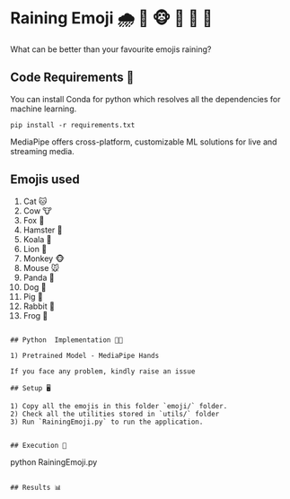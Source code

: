 # Raining Emoji 🌧️ 🐶 🐵 🦁 🐷 🐨


What can be better than your favourite emojis raining?


## Code Requirements 🦄
You can install Conda for python which resolves all the dependencies for machine learning.

`pip install -r requirements.txt`


MediaPipe offers cross-platform, customizable ML solutions for live and streaming media.

## Emojis used
1) Cat 🐱
2) Cow 🐮
3) Fox 🦊
4) Hamster 🐹
5) Koala 🐨
6) Lion 🦁
7) Monkey 🐵
8) Mouse 🐭
9) Panda 🐼
10) Dog 🐶
11) Pig 🐷
12) Rabbit 🐰
13) Frog 🐸


        
```

## Python  Implementation 👨‍🔬

1) Pretrained Model - MediaPipe Hands 

If you face any problem, kindly raise an issue

## Setup 🖥️

1) Copy all the emojis in this folder `emoji/` folder.
2) Check all the utilities stored in `utils/` folder
3) Run `RainingEmoji.py` to run the application.


## Execution 🐉

```
python RainingEmoji.py
```

## Results 📊







